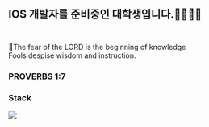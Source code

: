 ## IOS 개발자를 준비중인 대학생입니다.🧑🏻‍💻👋 <br><br>


🙏The fear of the LORD is the beginning of knowledge <br>
Fools despise wisdom and instruction.<br>

### PROVERBS 1:7

### Stack
</hr>

<img src="https://img.shields.io/badge/Android-3DDC84?style=flat-square&logo=Android&logoColor=white"/>
